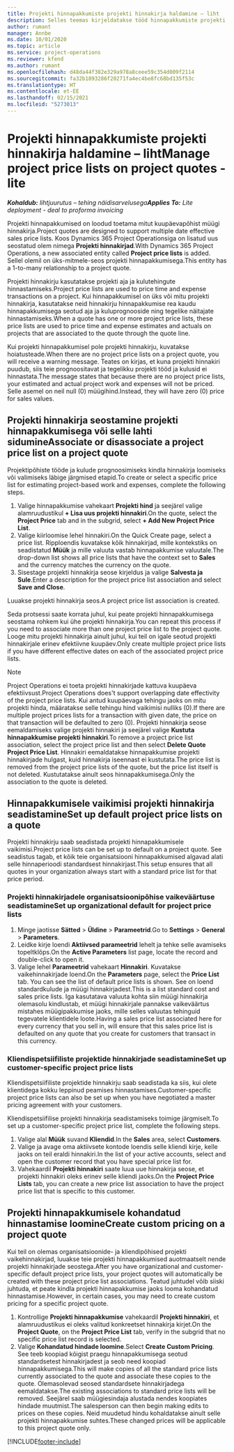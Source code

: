 ```yaml
---
title: Projekti hinnapakkumiste projekti hinnakirja haldamine – liht
description: Selles teemas kirjeldatakse tööd hinnapakkumiste projekti hinnakirjadega. (Sales)
author: rumant
manager: Annbe
ms.date: 10/01/2020
ms.topic: article
ms.service: project-operations
ms.reviewer: kfend
ms.author: rumant
ms.openlocfilehash: d48da44f382e329a978a8ceee59c354d009f2114
ms.sourcegitcommit: fa32b1893286f20271fa4ec4be8fc68bd135f53c
ms.translationtype: HT
ms.contentlocale: et-EE
ms.lasthandoff: 02/15/2021
ms.locfileid: "5273013"
---
```

# <a name="manage-project-price-lists-on-project-quotes---lite"></a><span data-ttu-id="b890f-104">Projekti hinnapakkumiste projekti hinnakirja haldamine – liht</span><span class="sxs-lookup"><span data-stu-id="b890f-104">Manage project price lists on project quotes - lite</span></span>

<span data-ttu-id="b890f-105">_**Kohaldub:** lihtjuurutus – tehing näidisarvelusega_</span><span class="sxs-lookup"><span data-stu-id="b890f-105">_**Applies To:** Lite deployment - deal to proforma invoicing_</span></span>

<span data-ttu-id="b890f-106">Projekti hinnapakkumised on loodud toetama mitut kuupäevapõhist müügi hinnakirja.</span><span class="sxs-lookup"><span data-stu-id="b890f-106">Project quotes are designed to support multiple date effective sales price lists.</span></span> <span data-ttu-id="b890f-107">Koos Dynamics 365 Project Operationsiga on lisatud uus seostatud olem nimega **Projekti hinnakirjad**.</span><span class="sxs-lookup"><span data-stu-id="b890f-107">With Dynamics 365 Project Operations, a new associated entity called **Project price lists** is added.</span></span> <span data-ttu-id="b890f-108">Sellel olemil on üks-mitmele-seos projekti hinnapakkumisega.</span><span class="sxs-lookup"><span data-stu-id="b890f-108">This entity has a 1-to-many relationship to a project quote.</span></span>

<span data-ttu-id="b890f-109">Projekti hinnakirju kasutatakse projekti aja ja kulutehingute hinnastamiseks.</span><span class="sxs-lookup"><span data-stu-id="b890f-109">Project price lists are used to price time and expense transactions on a project.</span></span> <span data-ttu-id="b890f-110">Kui hinnapakkumisel on üks või mitu projekti hinnakirja, kasutatakse neid hinnakirju hinnapakkumise rea kaudu hinnapakkumisega seotud aja ja kuluprognooside ning tegelike näitajate hinnastamiseks.</span><span class="sxs-lookup"><span data-stu-id="b890f-110">When a quote has one or more project price lists, these price lists are used to price time and expense estimates and actuals on projects that are associated to the quote through the quote line.</span></span>

<span data-ttu-id="b890f-111">Kui projekti hinnapakkumisel pole projekti hinnakirju, kuvatakse hoiatusteade.</span><span class="sxs-lookup"><span data-stu-id="b890f-111">When there are no project price lists on a project quote, you will receive a warning message.</span></span> <span data-ttu-id="b890f-112">Teates on kirjas, et kuna projekti hinnakiri puudub, siis teie prognoositavat ja tegelikku projekti tööd ja kulusid ei hinnastata.</span><span class="sxs-lookup"><span data-stu-id="b890f-112">The message states that because there are no project price lists, your estimated and actual project work and expenses will not be priced.</span></span> <span data-ttu-id="b890f-113">Selle asemel on neil null (0) müügihind.</span><span class="sxs-lookup"><span data-stu-id="b890f-113">Instead, they will have zero (0) price for sales values.</span></span>

## <a name="associate-or-disassociate-a-project-price-list-on-a-project-quote"></a><span data-ttu-id="b890f-114">Projekti hinnakirja seostamine projekti hinnapakkumisega või selle lahti sidumine</span><span class="sxs-lookup"><span data-stu-id="b890f-114">Associate or disassociate a project price list on a project quote</span></span>

<span data-ttu-id="b890f-115">Projektipõhiste tööde ja kulude prognoosimiseks kindla hinnakirja loomiseks või valimiseks läbige järgmised etapid.</span><span class="sxs-lookup"><span data-stu-id="b890f-115">To create or select a specific price list for estimating project-based work and expenses, complete the following steps.</span></span>

1. <span data-ttu-id="b890f-116">Valige hinnapakkumise vahekaart **Projekti hind** ja seejärel valige alamruudustikul **+ Lisa uus projekti hinnakiri**.</span><span class="sxs-lookup"><span data-stu-id="b890f-116">On the quote, select the **Project Price** tab and in the subgrid, select **+ Add New Project Price List**.</span></span>
2. <span data-ttu-id="b890f-117">Valige kiirloomise lehel hinnakiri.</span><span class="sxs-lookup"><span data-stu-id="b890f-117">On the Quick Create page, select a price list.</span></span> <span data-ttu-id="b890f-118">Ripploendis kuvatakse kõik hinnakirjad, mille kontekstiks on seadistatud **Müük** ja mille valuuta vastab hinnapakkumise valuutale.</span><span class="sxs-lookup"><span data-stu-id="b890f-118">The drop-down list shows all price lists that have the context set to **Sales** and the currency matches the currency on the quote.</span></span>
4. <span data-ttu-id="b890f-119">Sisestage projekti hinnakirja seose kirjeldus ja valige **Salvesta ja Sule**.</span><span class="sxs-lookup"><span data-stu-id="b890f-119">Enter a description for the project price list association and select **Save and Close**.</span></span>

<span data-ttu-id="b890f-120">Luuakse projekti hinnakirja seos.</span><span class="sxs-lookup"><span data-stu-id="b890f-120">A project price list association is created.</span></span>

<span data-ttu-id="b890f-121">Seda protsessi saate korrata juhul, kui peate projekti hinnapakkumisega seostama rohkem kui ühe projekti hinnakirja.</span><span class="sxs-lookup"><span data-stu-id="b890f-121">You can repeat this process if you need to associate more than one project price list to the project quote.</span></span> <span data-ttu-id="b890f-122">Looge mitu projekti hinnakirja ainult juhul, kui teil on igale seotud projekti hinnakirjale erinev efektiivne kuupäev.</span><span class="sxs-lookup"><span data-stu-id="b890f-122">Only create multiple project price lists if you have different effective dates on each of the associated project price lists.</span></span>

> [!NOTE]
> <span data-ttu-id="b890f-123">Project Operations ei toeta projekti hinnakirjade kattuva kuupäeva efektiivsust.</span><span class="sxs-lookup"><span data-stu-id="b890f-123">Project Operations does't support overlapping date effectivity of the project price lists.</span></span> <span data-ttu-id="b890f-124">Kui antud kuupäevaga tehingu jaoks on mitu projekti hinda, määratakse selle tehingu hind vaikimisi nulliks (0).</span><span class="sxs-lookup"><span data-stu-id="b890f-124">If there are multiple project prices lists for a transaction with given date, the price on that transaction will be defaulted to zero (0).</span></span>
<span data-ttu-id="b890f-125">Projekti hinnakirja seose eemaldamiseks valige projekti hinnakiri ja seejärel valige **Kustuta hinnapakkumise projekti hinnakiri**.</span><span class="sxs-lookup"><span data-stu-id="b890f-125">To remove a project price list association, select the project price list and then select **Delete Quote Project Price List**.</span></span> <span data-ttu-id="b890f-126">Hinnakiri eemaldatakse hinnapakkumise projekti hinnakirjade hulgast, kuid hinnakirja iseennast ei kustutata.</span><span class="sxs-lookup"><span data-stu-id="b890f-126">The price list is removed from the project price lists of the quote, but the price list itself is not deleted.</span></span> <span data-ttu-id="b890f-127">Kustutatakse ainult seos hinnapakkumisega.</span><span class="sxs-lookup"><span data-stu-id="b890f-127">Only the association to the quote is deleted.</span></span>

## <a name="set-up-default-project-price-lists-on-a-quote"></a><span data-ttu-id="b890f-128">Hinnapakkumisele vaikimisi projekti hinnakirja seadistamine</span><span class="sxs-lookup"><span data-stu-id="b890f-128">Set up default project price lists on a quote</span></span>

<span data-ttu-id="b890f-129">Projekti hinnakirju saab seadistada projekti hinnapakkumisele vaikimisi.</span><span class="sxs-lookup"><span data-stu-id="b890f-129">Project price lists can be set up to default on a project quote.</span></span> <span data-ttu-id="b890f-130">See seadistus tagab, et kõik teie organisatsiooni hinnapakkumised algavad alati selle hinnaperioodi standardsest hinnakirjast.</span><span class="sxs-lookup"><span data-stu-id="b890f-130">This setup ensures that all quotes in your organization always start with a standard price list for that price period.</span></span>

### <a name="set-up-organizational-default-for-project-price-lists"></a><span data-ttu-id="b890f-131">Projekti hinnakirjadele organisatsioonipõhise vaikeväärtuse seadistamine</span><span class="sxs-lookup"><span data-stu-id="b890f-131">Set up organizational default for project price lists</span></span>

1. <span data-ttu-id="b890f-132">Minge jaotisse **Sätted** > **Üldine** > **Parameetrid**.</span><span class="sxs-lookup"><span data-stu-id="b890f-132">Go to **Settings** > **General** > **Parameters**.</span></span>
2. <span data-ttu-id="b890f-133">Leidke kirje loendi **Aktiivsed parameetrid** lehelt ja tehke selle avamiseks topeltklõps.</span><span class="sxs-lookup"><span data-stu-id="b890f-133">On the **Active Parameters** list page, locate the record and double-click to open it.</span></span> 
3. <span data-ttu-id="b890f-134">Valige lehel **Parameetrid** vahekaart **Hinnakiri**. Kuvatakse vaikehinnakirjade loend.</span><span class="sxs-lookup"><span data-stu-id="b890f-134">On the **Parameters** page, select the **Price List** tab. You can see the list of default price lists is shown.</span></span> <span data-ttu-id="b890f-135">See on loend standardkulude ja müügi hinnakirjadest.</span><span class="sxs-lookup"><span data-stu-id="b890f-135">This is a list standard cost and sales price lists.</span></span> <span data-ttu-id="b890f-136">Iga kasutatava valuuta kohta siin müügi hinnakirja olemasolu kindlustab, et müügi hinnakirjale pannakse vaikeväärtus mistahes müügipakkumise jaoks, mille selles valuutas tehinguid tegevatele klientidele loote.</span><span class="sxs-lookup"><span data-stu-id="b890f-136">Having a sales price list associated here for every currency that you sell in, will ensure that this sales price list is defaulted on any quote that you create for customers that transact in this currency.</span></span>

### <a name="set-up-customer-specific-project-price-lists"></a><span data-ttu-id="b890f-137">Kliendispetsiifiliste projektide hinnakirjade seadistamine</span><span class="sxs-lookup"><span data-stu-id="b890f-137">Set up customer-specific project price lists</span></span>

<span data-ttu-id="b890f-138">Kliendispetsiifiliste projektide hinnakirju saab seadistada ka siis, kui olete klientidega kokku leppinud peamises hinnastamises.</span><span class="sxs-lookup"><span data-stu-id="b890f-138">Customer-specific project price lists can also be set up when you have negotiated a master pricing agreement with your customers.</span></span>

<span data-ttu-id="b890f-139">Kliendispetsiifilise projekti hinnakirja seadistamiseks toimige järgmiselt.</span><span class="sxs-lookup"><span data-stu-id="b890f-139">To set up a customer-specific project price list, complete the following steps.</span></span>

1. <span data-ttu-id="b890f-140">Valige alal **Müük** suvand **Kliendid**.</span><span class="sxs-lookup"><span data-stu-id="b890f-140">In the **Sales** area, select **Customers**.</span></span>
2. <span data-ttu-id="b890f-141">Valige ja avage oma aktiivsete kontode loendis selle kliendi kirje, kelle jaoks on teil eraldi hinnakiri.</span><span class="sxs-lookup"><span data-stu-id="b890f-141">In the list of your active accounts, select and open the customer record that you have special price list for.</span></span>
3. <span data-ttu-id="b890f-142">Vahekaardil **Projekti hinnakiri** saate luua uue hinnakirja seose, et projekti hinnakiri oleks erinev selle kliendi jaoks.</span><span class="sxs-lookup"><span data-stu-id="b890f-142">On the **Project Price Lists** tab, you can create a new price list association to have the project price list that is specific to this customer.</span></span>

## <a name="create-custom-pricing-on-a-project-quote"></a><span data-ttu-id="b890f-143">Projekti hinnapakkumisele kohandatud hinnastamise loomine</span><span class="sxs-lookup"><span data-stu-id="b890f-143">Create custom pricing on a project quote</span></span>

<span data-ttu-id="b890f-144">Kui teil on olemas organisatsioonide- ja kliendipõhised projekti vaikehinnakirjad, luuakse teie projekti hinnapakkumised auotmaatselt nende projekti hinnakirjade seostega.</span><span class="sxs-lookup"><span data-stu-id="b890f-144">After you have organizational and customer-specific default project price lists, your project quotes will automatically be created with these project price list associations.</span></span> <span data-ttu-id="b890f-145">Teatud juhtudel võib siiski juhtuda, et peate kindla projekti hinnapakkumise jaoks looma kohandatud hinnastamise.</span><span class="sxs-lookup"><span data-stu-id="b890f-145">However, in certain cases, you may need to create custom pricing for a specific project quote.</span></span> 

1. <span data-ttu-id="b890f-146">Kontrollige **Projekti hinnapakkumise** vahekaardil **Projekti hinnakiri**, et alamruudustikus ei oleks valitud konkreetset hinnakirja kirjet.</span><span class="sxs-lookup"><span data-stu-id="b890f-146">On the **Project Quote**, on the **Project Price List** tab, verify in the subgrid that no specific price list record is selected.</span></span>
2. <span data-ttu-id="b890f-147">Valige **Kohandatud hindade loomine**.</span><span class="sxs-lookup"><span data-stu-id="b890f-147">Select **Create Custom Pricing**.</span></span> <span data-ttu-id="b890f-148">See teeb koopiad kõigist praegu hinnapakkumisega seotud standardsetest hinnakirjadest ja seob need koopiad hinnapakkumisega.</span><span class="sxs-lookup"><span data-stu-id="b890f-148">This will make copies of all the standard price lists currently associated to the quote and associate these copies to the quote.</span></span> <span data-ttu-id="b890f-149">Olemasolevad seosed standardsete hinnakirjadega eemaldatakse.</span><span class="sxs-lookup"><span data-stu-id="b890f-149">The existing associations to standard price lists will be removed.</span></span> <span data-ttu-id="b890f-150">Seejärel saab müügiesindaja alustada nendes koopiates hindade muutmist.</span><span class="sxs-lookup"><span data-stu-id="b890f-150">The salesperson can then begin making edits to prices on these copies.</span></span> <span data-ttu-id="b890f-151">Neid muudetud hindu kohaldatakse ainult selle projekti hinnapakkumise suhtes.</span><span class="sxs-lookup"><span data-stu-id="b890f-151">These changed prices will be applicable to this project quote only.</span></span>


[!INCLUDE[footer-include](../../includes/footer-banner.md)]